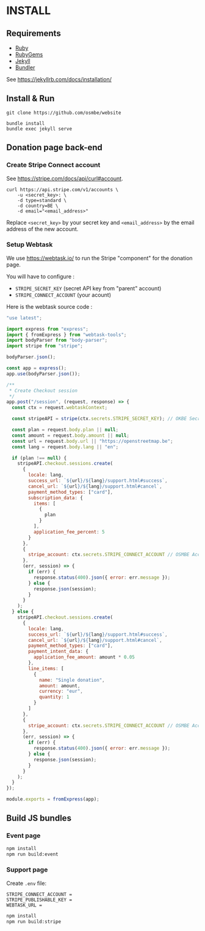 # INSTALL

## Requirements

- [Ruby](https://www.ruby-lang.org/)
- [RubyGems](https://rubygems.org/)
- [Jekyll](https://jekyllrb.com/)
- [Bundler](https://bundler.io/)

See <https://jekyllrb.com/docs/installation/>

## Install & Run

    git clone https://github.com/osmbe/website

    bundle install
    bundle exec jekyll serve

## Donation page back-end

### Create Stripe Connect account

See <https://stripe.com/docs/api/curl#account>.

    curl https://api.stripe.com/v1/accounts \
        -u <secret_key>: \
        -d type=standard \
        -d country=BE \
        -d email="<email_address>"

Replace `<secret_key>` by your secret key and `<email_address>` by the email address of the new account.

### Setup Webtask

We use <https://webtask.io/> to run the Stripe "component" for the donation page.

You will have to configure :

- `STRIPE_SECRET_KEY` (secret API key from "parent" account)
- `STRIPE_CONNECT_ACCOUNT` (your acount)

Here is the webtask source code :

```javascript
"use latest";

import express from "express";
import { fromExpress } from "webtask-tools";
import bodyParser from "body-parser";
import stripe from "stripe";

bodyParser.json();

const app = express();
app.use(bodyParser.json());

/**
 * Create Checkout session
 */
app.post("/session", (request, response) => {
  const ctx = request.webtaskContext;

  const stripeAPI = stripe(ctx.secrets.STRIPE_SECRET_KEY); // OKBE Secret key

  const plan = request.body.plan || null;
  const amount = request.body.amount || null;
  const url = request.body.url || "https://openstreetmap.be";
  const lang = request.body.lang || "en";

  if (plan !== null) {
    stripeAPI.checkout.sessions.create(
      {
        locale: lang,
        success_url: `${url}/${lang}/support.html#success`,
        cancel_url: `${url}/${lang}/support.html#cancel`,
        payment_method_types: ["card"],
        subscription_data: {
          items: [
            {
              plan
            }
          ],
          application_fee_percent: 5
        }
      },
      {
        stripe_account: ctx.secrets.STRIPE_CONNECT_ACCOUNT // OSMBE Account
      },
      (err, session) => {
        if (err) {
          response.status(400).json({ error: err.message });
        } else {
          response.json(session);
        }
      }
    );
  } else {
    stripeAPI.checkout.sessions.create(
      {
        locale: lang,
        success_url: `${url}/${lang}/support.html#success`,
        cancel_url: `${url}/${lang}/support.html#cancel`,
        payment_method_types: ["card"],
        payment_intent_data: {
          application_fee_amount: amount * 0.05
        },
        line_items: [
          {
            name: "Single donation",
            amount: amount,
            currency: "eur",
            quantity: 1
          }
        ]
      },
      {
        stripe_account: ctx.secrets.STRIPE_CONNECT_ACCOUNT // OSMBE Account
      },
      (err, session) => {
        if (err) {
          response.status(400).json({ error: err.message });
        } else {
          response.json(session);
        }
      }
    );
  }
});

module.exports = fromExpress(app);
```

## Build JS bundles

### Event page

```bash
npm install
npm run build:event
```

### Support page

Create `.env` file:

```
STRIPE_CONNECT_ACCOUNT =
STRIPE_PUBLISHABLE_KEY =
WEBTASK_URL =
```

```bash
npm install
npm run build:stripe
```
